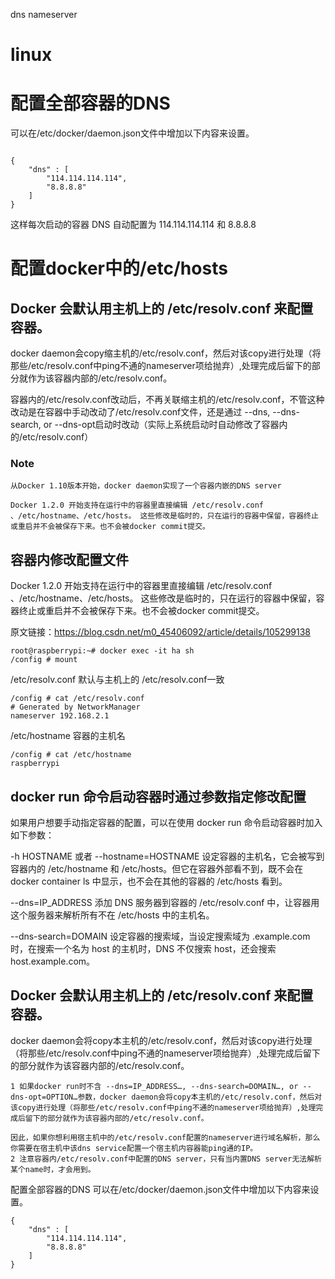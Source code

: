 dns nameserver

# linux

# 配置全部容器的DNS

可以在/etc/docker/daemon.json文件中增加以下内容来设置。
~~~

{
	"dns" : [
		"114.114.114.114",
		"8.8.8.8"
	]
}
~~~

这样每次启动的容器 DNS 自动配置为 114.114.114.114 和 8.8.8.8


# 配置docker中的/etc/hosts

## Docker 会默认用主机上的 /etc/resolv.conf 来配置容器。

docker daemon会copy缩主机的/etc/resolv.conf，然后对该copy进行处理（将那些/etc/resolv.conf中ping不通的nameserver项给抛弃）,处理完成后留下的部分就作为该容器内部的/etc/resolv.conf。


容器内的/etc/resolv.conf改动后，不再关联缩主机的/etc/resolv.conf，不管这种改动是在容器中手动改动了/etc/resolv.conf文件，还是通过 --dns, --dns-search, or --dns-opt启动时改动（实际上系统启动时自动修改了容器内的/etc/resolv.conf）

### Note

~~~
从Docker 1.10版本开始，docker daemon实现了一个容器内嵌的DNS server

Docker 1.2.0 开始支持在运行中的容器里直接编辑 /etc/resolv.conf 、/etc/hostname、/etc/hosts。 这些修改是临时的，只在运行的容器中保留，容器终止或重启并不会被保存下来。也不会被docker commit提交。
~~~

## 容器内修改配置文件

Docker 1.2.0 开始支持在运行中的容器里直接编辑 /etc/resolv.conf 、/etc/hostname、/etc/hosts。
这些修改是临时的，只在运行的容器中保留，容器终止或重启并不会被保存下来。也不会被docker commit提交。

                        
原文链接：https://blog.csdn.net/m0_45406092/article/details/105299138
~~~
root@raspberrypi:~# docker exec -it ha sh
/config # mount
~~~

/etc/resolv.conf 默认与主机上的 /etc/resolv.conf一致
~~~
/config # cat /etc/resolv.conf
# Generated by NetworkManager
nameserver 192.168.2.1
~~~

/etc/hostname 容器的主机名
~~~
/config # cat /etc/hostname
raspberrypi

~~~



## docker run 命令启动容器时通过参数指定修改配置

如果用户想要手动指定容器的配置，可以在使用 docker run 命令启动容器时加入如下参数：

-h HOSTNAME 或者 --hostname=HOSTNAME 设定容器的主机名，它会被写到容器内的 /etc/hostname 和 /etc/hosts。但它在容器外部看不到，既不会在 docker container ls 中显示，也不会在其他的容器的 /etc/hosts 看到。

--dns=IP_ADDRESS 添加 DNS 服务器到容器的 /etc/resolv.conf 中，让容器用这个服务器来解析所有不在 /etc/hosts 中的主机名。

--dns-search=DOMAIN 设定容器的搜索域，当设定搜索域为 .example.com 时，在搜索一个名为 host 的主机时，DNS 不仅搜索 host，还会搜索 host.example.com。

## Docker 会默认用主机上的 /etc/resolv.conf 来配置容器。

docker daemon会将copy本主机的/etc/resolv.conf，然后对该copy进行处理（将那些/etc/resolv.conf中ping不通的nameserver项给抛弃）,处理完成后留下的部分就作为该容器内部的/etc/resolv.conf。

~~~
1 如果docker run时不含 --dns=IP_ADDRESS…, --dns-search=DOMAIN…, or --dns-opt=OPTION…参数，docker daemon会将copy本主机的/etc/resolv.conf，然后对该copy进行处理（将那些/etc/resolv.conf中ping不通的nameserver项给抛弃）,处理完成后留下的部分就作为该容器内部的/etc/resolv.conf。

因此，如果你想利用宿主机中的/etc/resolv.conf配置的nameserver进行域名解析，那么你需要在宿主机中该dns service配置一个宿主机内容器能ping通的IP。
2 注意容器内/etc/resolv.conf中配置的DNS server，只有当内置DNS server无法解析某个name时，才会用到。
~~~


配置全部容器的DNS
可以在/etc/docker/daemon.json文件中增加以下内容来设置。
~~~
{
	"dns" : [
		"114.114.114.114",
		"8.8.8.8"
	]
}
~~~


